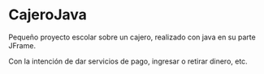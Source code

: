 # CajeroJava
Pequeño proyecto escolar sobre un cajero, realizado con java en su parte JFrame.

Con la intención de dar servicios de pago, ingresar o retirar dinero, etc.
